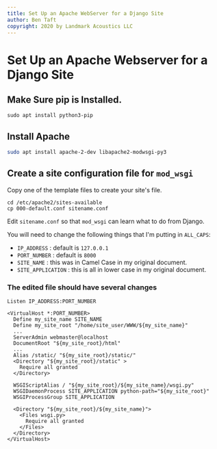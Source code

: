 ```yaml
---
title: Set Up an Apache WebServer for a Django Site
author: Ben Taft
copyright: 2020 by Landmark Acoustics LLC
---
```


# Set Up an Apache Webserver for a Django Site
## Make Sure pip is Installed.

```console
sudo apt install python3-pip
```

## Install Apache
```bash
sudo apt install apache-2-dev libapache2-modwsgi-py3
```

## Create a site configuration file for `mod_wsgi`
Copy one of the template files to create your site's file.

```{console}
cd /etc/apache2/sites-available
cp 000-default.conf sitename.conf
```

Edit `sitename.conf` so that `mod_wsgi` can learn what to do from Django.

You will need to change the following things that I'm putting in `ALL_CAPS`:

- `IP_ADDRESS` : default is `127.0.0.1`
- `PORT_NUMBER` : default is `8000`
- `SITE_NAME` : this was in Camel Case in my original document.
- `SITE_APPLICATION` : this is all in lower case in my original document.

### The edited file should have several changes
```{apache}
Listen IP_ADDRESS:PORT_NUMBER

<VirtualHost *:PORT_NUMBER>
  Define my_site_name SITE_NAME
  Define my_site_root "/home/site_user/WWW/${my_site_name}"
  ...
  ServerAdmin webmaster@localhost
  DocumentRoot "${my_site_root}/html"
  ...
  Alias /static/ "${my_site_root}/static/"
  <Directory "${my_site_root}/static" >
    Require all granted
  </Directory>
  
  WSGIScriptAlias / "${my_site_root}/${my_site_name}/wsgi.py"
  WSGIDaemonProcess SITE_APPLICATION python-path="${my_site_root}"
  WSGIProcessGroup SITE_APPLICATION

  <Directory "${my_site_root}/${my_site_name}">
    <Files wsgi.py>
      Require all granted
    </Files>
  </Directory>  
</VirtualHost>
```

